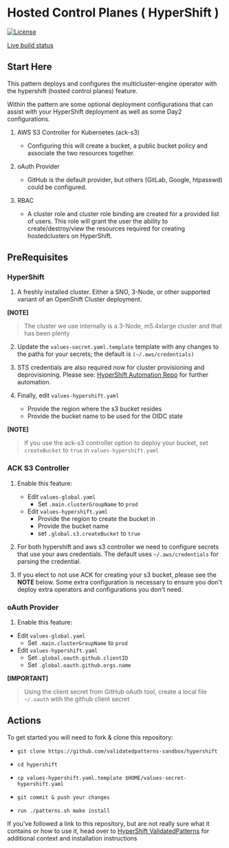 # Hosted Control Planes ( HyperShift )

[![License](https://img.shields.io/badge/License-Apache%202.0-blue.svg)](https://opensource.org/licenses/Apache-2.0)

[Live build status](https://validatedpatterns.io/ci/?pattern=mcgitops)

## Start Here

This pattern deploys and configures the multicluster-engine operator with the hypershift (hosted control planes) feature.

Within the pattern are some optional deployment configurations that can assist with your HyperShift deployment as well as some Day2 configurations.

1. AWS S3 Controller for Kubernetes (ack-s3)
    - Configuring this will create a bucket, a public bucket policy and associate the two resources together.

2. oAuth Provider
    - GitHub is the default provider, but others (GitLab, Google, htpasswd) could be configured. 

3. RBAC
    - A cluster role and cluster role binding are created for a provided list of users. This role will grant the user the ability to create/destroy/view the resources required for creating hostedclusters on HyperShift. 

## PreRequisites

### HyperShift

1. A freshly installed cluster. Either a SNO, 3-Node, or other supported variant of an OpenShift Cluster deployment. 

**[NOTE]**
>
> The cluster we use internally is a 3-Node, m5.4xlarge cluster and that has been plenty
>

2. Update the  `values-secret.yaml.template` template with any changes to the paths for your secrets; the default is `(~/.aws/credentials)`

3. STS credentials are also required now for cluster provisioning and deprovisioning. Please see: [HyperShift Automation Repo](https://github.com/validatedpatterns/hypershift-automation.git) for further automation.

4. Finally, edit `values-hypershift.yaml`
    - Provide the region where the s3 bucket resides
    - Provide the bucket name to be used for the OIDC state

**[NOTE]**
>
> If you use the ack-s3 controller option to deploy your bucket, set `createBucket` to `true` in `values-hypershift.yaml`
>

### ACK S3 Controller

1. Enable this feature:
   - Edit `values-global.yaml`
     * Set `.main.clusterGroupName` to `prod`
   - Edit `values-hypershift.yaml`
     * Provide the region to create the bucket in
     * Provide the bucket name
     * set `.global.s3.createBucket` to `true`
1. For both hypershift and aws s3 controller we need to configure secrets that use your aws credentials. The default uses
`~/.aws/credentials` for parsing the credential.

1. If you elect to not use ACK for creating your s3 bucket, please see the **NOTE** below. Some extra configuration is
necessary to ensure you don't deploy extra operators and configurations you don't need.

### oAuth Provider

1. Enable this feature:
  - Edit `values-global.yaml`
    * Set `.main.clusterGroupName` to `prod`
  - Edit `values-hypershift.yaml`
    * Set `.global.oauth.github.clientID` 
    * Set `.global.oauth.github.orgs.name`

**[IMPORTANT]**
>
> Using the client secret from GitHub oAuth tool, create a local file `~/.oauth` wtih the github client secret
> 

## Actions

To get started you will need to fork & clone this repository:

- `git clone https://github.com/validatedpatterns-sandbox/hypershift`

- `cd hypershift`

- `cp values-hypershift.yaml.template $HOME/values-secret-hypershift.yaml`

- `git commit & push your changes`

- `run ./patterns.sh make install`

If you've followed a link to this repository, but are not really sure what it contains
or how to use it, head over to [HyperShift ValidatedPatterns](http://validatedpatterns.io/hypershift)
for additional context and installation instructions
